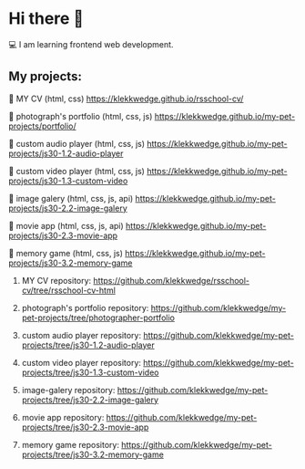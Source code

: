 # Hi there 👋
💻 I am learning frontend web development.

## My projects:

📌 MY CV (html, css) https://klekkwedge.github.io/rsschool-cv/

📌 photograph's portfolio (html, css, js) https://klekkwedge.github.io/my-pet-projects/portfolio/

📌 custom audio player (html, css, js) https://klekkwedge.github.io/my-pet-projects/js30-1.2-audio-player

📌 custom video player (html, css, js) https://klekkwedge.github.io/my-pet-projects/js30-1.3-custom-video

📌 image galery (html, css, js, api) https://klekkwedge.github.io/my-pet-projects/js30-2.2-image-galery

📌 movie app (html, css, js, api) https://klekkwedge.github.io/my-pet-projects/js30-2.3-movie-app

📌 memory game (html, css, js) https://klekkwedge.github.io/my-pet-projects/js30-3.2-memory-game


1. MY CV repository: https://github.com/klekkwedge/rsschool-cv/tree/rsschool-cv-html

2. photograph's portfolio repository: https://github.com/klekkwedge/my-pet-projects/tree/photographer-portfolio

3. custom audio player repository: https://github.com/klekkwedge/my-pet-projects/tree/js30-1.2-audio-player

4. custom video player repository: https://github.com/klekkwedge/my-pet-projects/tree/js30-1.3-custom-video

5. image-galery repository: https://github.com/klekkwedge/my-pet-projects/tree/js30-2.2-image-galery

6. movie app repository: https://github.com/klekkwedge/my-pet-projects/tree/js30-2.3-movie-app

7. memory game repository: https://github.com/klekkwedge/my-pet-projects/tree/js30-3.2-memory-game
<!--
**klekkwedge/klekkwedge** is a ✨ _special_ ✨ repository because its `README.md` (this file) appears on your GitHub profile.

Here are some ideas to get you started:

- 🔭 I’m currently working on ...
- 🌱 I’m currently learning ...
- 👯 I’m looking to collaborate on ...
- 🤔 I’m looking for help with ...
- 💬 Ask me about ...
- 📫 How to reach me: ...
- 😄 Pronouns: ...
- ⚡ Fun fact: ...
-->
